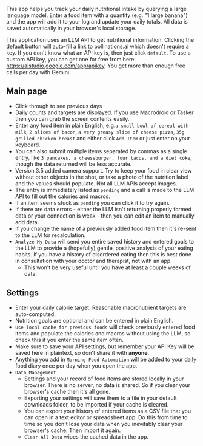 This app helps you track your daily nutritional intake by querying a large language model. Enter a food item with a quantity (e.g. "1 large banana") and the app will add it to your log and update your daily totals. All data is saved automatically in your browser's local storage.

This application uses an LLM API to get nutritional information. Clicking the default button will auto-fill a link to pollinations.ai which doesn't require a key. If you don't know what an API key is, then just click `default`. To use a custom API key, you can get one for free from here: https://aistudio.google.com/app/apikey. You get more than enough free calls per day with Gemini. 


## Main page
- Click through to see previous days
- Daily counts and targets are displayed. If you use Macrodroid or Tasker then you can grab the screen contents easily.
- Enter any food item in plain English, e.g.`a small bowl of cereal with milk`, `2 slices of bacon`, `a very greasy slice of cheese pizza`, `35g grilled chicken breast` and either click `Add Item` or just enter on your keyboard.
- You can also submit multiple items separated by commas as a single entry, like `3 pancakes, a cheeseburger, four tacos, and a diet coke`, though the data returned will be less accurate.
- Version 3.5 added camera support. Try to keep your food in clear view without other objects in the shot, or take a photo of the nutrition label and the values should populate. Not all LLM APIs accept images.
- The entry is immediately listed as `pending` and a call is made to the LLM API to fill out the calories and macros.
- If an item seems stuck as `pending` you can click it to try again.
- If there are data errors - either the LLM isn't returning properly formed data or your connection is weak - then you can edit an item to manually add data.
- If you change the name of a previously added food item then it's re-sent to the LLM for recalculation.
- `Analyze My Data` will send you entire saved history and entered goals to the LLM to provide a (hopefully) gentle, positive analysis of your eating habits. If you have a history of disordered eating then this is best done in consultation with your doctor and therapist, not with an app.
  - This won't be very useful until you have at least a couple weeks of data.


## Settings
- Enter your daily calorie target. Reasonable macronutrient targets are auto-computed. 
- Nutrition goals are optional and can be entered in plain English.
- `Use local cache for previous foods` will check previously entered food items and populate the calories and macros without using the LLM, so check this if you enter the same item often.
- Make sure to save your API settings, but remember your API Key will be saved here in plaintext, so don't share it with **anyone**.
- Anything you add in `Morning Food Automation` will be added to your daily food diary once per day when you open the app.
- `Data Management`
  - Settings and your record of food items are stored locally in your browser. There is no server, no data is shared. So if you clear your browser's cache then it's all gone.
  - Exporting your settings will save them to a file in your default downloads folder, to be imported if your cache is cleared.
  - You can export your history of entered items as a CSV file that you can open in a text editor or spreadsheet app. Do this from time to time so you don't lose your data when you inevitably clear your browser's cache. Then import it again.
  - `Clear All Data` wipes the cached data in the app.
